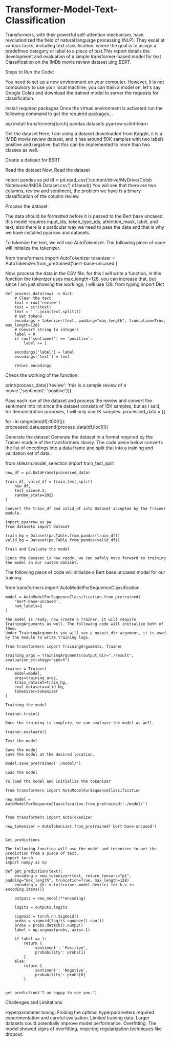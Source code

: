# Transformer-Model-Text-Classification
Transformers, with their powerful self-attention mechanism, have revolutionized the field of natural language processing (NLP). They excel at various tasks, including text classification, where the goal is to assign a predefined category or label to a piece of text.This report details the development and evaluation of a simple transformer-based model for text Classification on the IMDb movie review dataset uing BERT.

Steps to Run the Code:

You need to set up a new environment on your computer. However, it is not compulsory to use your local machine, you can train a model on, let's say Google Colab and download the trained model to server the requests for classification.

Install required packages
Once the virtual environment is activated run the following command to get the required packages...

pip install transformers[torch] pandas datasets pyarrow scikit-learn

Get the dataset
Here, I am using a dataset downloaded from Kaggle, it is a IMDB movie review dataset, and it has around 50K samples with two labels positive and negative, but this can be implemented to more than two classes as well.

Create a dataset for BERT

Read the dataset
Now, Read the dataset

import pandas as pd
df = pd.read_csv('/content/drive/MyDrive/Colab Notebooks/IMDB Dataset.csv')
df.head()
You will see that there are two columns, review and sentiment, the problem we have is a binary classification of the column review.

Process the dataset

The data should be formatted before it is passed to the Bert base uncased, this model requires input_ids, token_type_ids, attention_mask, label, and text, also there is a particular way we need to pass the data and that is why we have installed pyarrow and datasets.

To tokenize the text, we will use AutoTokenizer. The following piece of code will initialize the tokenizer.

from transformers import AutoTokenizer
tokenizer = AutoTokenizer.from_pretrained('bert-base-uncased')


Now, process the data in the CSV file, for this I will write a function, in this function the tokenizer uses max_length=128, you can increase that, but since I am just showing the workings, I will use 128.
from typing import Dict

    def process_data(row) -> Dict:
        # Clean the text
        text = row['review']
        text = str(text)
        text = ' '.join(text.split())
        # Get tokens
        encodings = tokenizer(text, padding="max_length", truncation=True, max_length=128)
        # Convert string to integers
        label = 0
        if row['sentiment'] == 'positive':
            label += 1

        encodings['label'] = label
        encodings['text'] = text

        return encodings

  Check the working of the function.
  
  print(process_data({'review': 'this is a sample review of a movie.','sentiment': 'positive'}))

  Pass each row of the dataset and process the review and convert the sentiment into int since the dataset consists of 15K samples, but as I said, for demonstration purposes, I will only use 1K samples.
  processed_data = []

  for i in range(len(df[:1000])):
    processed_data.append(process_data(df.iloc[i]))

  Generate the dataset
  Generate the dataset in a format required by the Trainer module of the transformers library.
  The code piece below converts the list of encodings into a data frame and split that into a training and validation set of data.
  
  from sklearn.model_selection import train_test_split

    new_df = pd.DataFrame(processed_data)

    train_df, valid_df = train_test_split(
        new_df,
        test_size=0.2,
        random_state=2022
    )

    Convert the train_df and valid_df into Dataset accepted by the Trainer module.

    import pyarrow as pa
    from datasets import Dataset

    train_hg = Dataset(pa.Table.from_pandas(train_df))
    valid_hg = Dataset(pa.Table.from_pandas(valid_df))

    Train and Evaluate the model

    Since the dataset is now ready, we can safely move forward to training the model on our custom dataset.

The following piece of code will initialize a Bert base uncased model for our training.

 from transformers import AutoModelForSequenceClassification

    model = AutoModelForSequenceClassification.from_pretrained(
        'bert-base-uncased',
        num_labels=2
    )

    The model is ready, now create a Trainer, it will require TrainingArguments as well. The following code will initialize both of them.
    Under TrainingArguments you will see a outpit_dir argument, it is used by the module to write training logs.

    from transformers import TrainingArguments, Trainer

    training_args = TrainingArguments(output_dir="./result", evaluation_strategy="epoch")

    trainer = Trainer(
        model=model,
        args=training_args,
        train_dataset=train_hg,
        eval_dataset=valid_hg,
        tokenizer=tokenizer
    )

    Training the model

    trainer.train()

    Once the training is complete, we can evaluate the model as well.

    trainer.evaluate()

    Test the model

    Save the model
    save the model at the desired location.
    
    model.save_pretrained('./model/')

    Load the model

    To load the model and initialize the tokenizer

    from transformers import AutoModelForSequenceClassification

    new_model = AutoModelForSequenceClassification.from_pretrained('./model/')


    from transformers import AutoTokenizer

    new_tokenizer = AutoTokenizer.from_pretrained('bert-base-uncased')


    Get predictions

    The following function will use the model and tokenizer to get the prediction from a piece of text.
    import torch
    import numpy as np

    def get_prediction(text):
        encoding = new_tokenizer(text, return_tensors="pt", padding="max_length", truncation=True, max_length=128)
        encoding = {k: v.to(trainer.model.device) for k,v in encoding.items()}

        outputs = new_model(**encoding)

        logits = outputs.logits

        sigmoid = torch.nn.Sigmoid()
        probs = sigmoid(logits.squeeze().cpu())
        probs = probs.detach().numpy()
        label = np.argmax(probs, axis=-1)
        
        if label == 1:
            return {
                'sentiment': 'Positive',
                'probability': probs[1]
            }
        else:
            return {
                'sentiment': 'Negative',
                'probability': probs[0]
            }


    get_prediction('I am happy to see you.')



Challenges and Limitations

Hyperparameter tuning: Finding the optimal hyperparameters required experimentation and careful evaluation.
Limited training data: Larger datasets could potentially improve model performance.
Overfitting: The model showed signs of overfitting, requiring regularization techniques like dropout.
